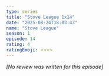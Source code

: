 ```yaml
---
type: series
title: "Stove League 1x14"
date: "2025-08-24T18:03:43"
name: "Stove League"
season: 1
episode: 14
rating: 4
ratingEmoji: ⭐️⭐️⭐️⭐️
---
```


*[No review was written for this episode]*
